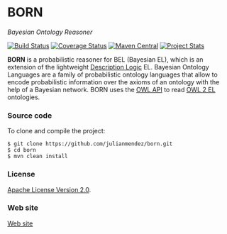 # BORN
*Bayesian Ontology Reasoner*

[![Build Status](https://travis-ci.org/julianmendez/born.png?branch=master)](https://travis-ci.org/julianmendez/born)
[![Coverage Status](https://coveralls.io/repos/julianmendez/born/badge.png?branch=master)](https://coveralls.io/r/julianmendez/born?branch=master)
[![Maven Central](https://maven-badges.herokuapp.com/maven-central/de.tudresden.inf.lat.born/born-parent/badge.svg)](http://search.maven.org/#search|ga|1|g%3A%22de.tudresden.inf.lat.born%22)
[![Project Stats](https://www.ohloh.net/p/born/widgets/project_thin_badge.gif)](https://www.ohloh.net/p/born)


**BORN** is a probabilistic reasoner for BEL (Bayesian EL), which is an extension of the
lightweight [Description Logic](http://dl.kr.org/) EL. Bayesian Ontology Languages are a
family of probabilistic ontology languages that allow to encode probabilistic information
over the axioms of an ontology with the help of a Bayesian network. BORN uses
the [OWL API](http://owlcs.github.io/owlapi/) to
read [OWL 2 EL](http://www.w3.org/TR/owl2-profiles/#OWL_2_EL) ontologies.



### Source code

To clone and compile the project:

~~~
$ git clone https://github.com/julianmendez/born.git
$ cd born
$ mvn clean install
~~~



### License

[Apache License Version 2.0](http://www.apache.org/licenses/LICENSE-2.0.txt).



### Web site

[Web site](http://julianmendez.github.io/born/)



